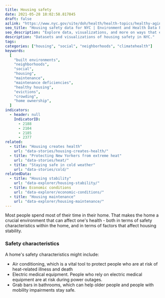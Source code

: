 ```yaml
---
title: Housing safety
date: 2021-05-28 18:02:58.817845
draft: false
azlink: "https://www.nyc.gov/site/doh/health/health-topics/healthy-aging-preventing-falls-in-older-adults.page"
seo_title: "Housing safety data for NYC | Environment and Health Data Portal"
seo_description: "Explore data, visualizations, and more on ways that environments shape health in New York City's neighborhoods."
description: "Datasets and visualizations of housing safety in NYC."
tags:
categories: ["housing", "social", "neighborhoods", "climatehealth"]
keywords:
  [
    "built environments",
    "neighborhoods",
    "social",
    "housing",
    "maintenance",
    "maintenance deficiencies",
    "healthy housing",
    "evictions",
    "crowding",
    "home ownership",
  ]
indicators:
  - header: null
    IndicatorID:
      - 2188
      - 2104
      - 2185
      - 2377
related:
  - title: "Housing creates health"
    url: "data-stories/housing-creates-health/"
  - title: "Protecting New Yorkers from extreme heat"
    url: "data-stories/heat/"
  - title: "Staying safe in cold weather"
    url: "data-stories/cold/"
relatedData:
  - title: "Housing stability"
    url: "data-explorer/housing-stability/"
  - title: Economic conditions
    url: "data-explorer/economic-conditions/"
  - title: "Housing maintenance"
    url: "data-explorer/housing-maintenance/"
---
```


Most people spend most of their time in their home. That makes the home a crucial environment that can affect one's health - both in terms of safety characteristics within the home, and in terms of factors that affect housing stability.

### Safety characteristics

A home's safety characteristics might include:

- Air conditioning, which is a vital tool to protect people who are at risk of heat-related illness and death
- Electric medical equipment. People who rely on electric medical equipment are at risk during power outages.
- Grab bars in bathrooms, which can help older people and people with mobility impairments stay safe.
